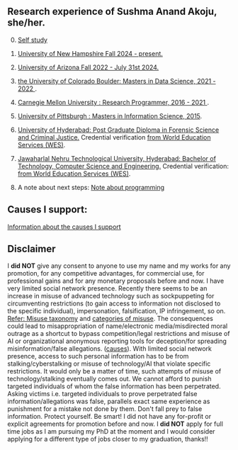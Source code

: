 ## Research experience of Sushma Anand Akoju, she/her.

<!-- 1. <a href="https://github.com/sushmaakoju/research-experience/tree/main/university-of-new-hampshire"> Prof. Laura Dietz, University of New Hampshire: Ongoing, PhD, since Fall 2024</a>. -->

00. <a href="https://github.com/sushmaakoju/research-experience/tree/main/self-study">Self study</a>

0. <a href="https://github.com/sushmaakoju/research-experience/tree/main/university-of-new-hampshire">University of New Hampshire Fall 2024 - present.</a>

1. <a href="https://github.com/sushmaakoju/research-experience/tree/main/university-of-arizona">University of Arizona Fall 2022 - July 31st 2024.</a>

2. <a href="https://github.com/sushmaakoju/research-experience/tree/main/university-of-colorado-boulder"> the University of Colorado Boulder: Masters in Data Science, 2021 - 2022 </a>.

3. <a href="https://github.com/sushmaakoju/research-experience/tree/main/carnegie-mellon-university">Carnegie Mellon University : Research Programmer, 2016 - 2021 </a>. 

4. <a href="https://github.com/sushmaakoju/research-experience/tree/main/university-of-pittsburgh">University of Pittsburgh : Masters in Information Science, 2015</a>.

5. <a href="https://github.com/sushmaakoju/research-experience/tree/main/university-of-hyderabad">University of Hyderabad: Post Graduate Diploma in Forensic Science and Criminal Justice.</a> 
Credential verification <a href="https://badges.wes.org/Evidence?i=48995b02-2e99-4670-906a-6f4063642959&type=us">from World Education Services (WES)</a>.

6. <a href="https://github.com/sushmaakoju/research-experience/tree/main/JNTU"> Jawaharlal Nehru Technological University, Hyderabad: Bachelor of Technology, Computer Science and Engineering.</a> 
Credential verification: <a href="https://badges.wes.org/Evidence?i=48995b02-2e99-4670-906a-6f4063642959&type=us">from World Education Services (WES)</a>.

7. A note about next steps: <a href="https://github.com/sushmaakoju/research-experience/blob/main/note-about-programming.md"> Note about programming </a>

## Causes I support:

<a href="https://github.com/sushmaakoju/research-experience/causes.md"> Information about the causes I support</a>

## Disclaimer

I **did NOT** give any consent to anyone to use my name and my works for any promotion, for any competitive advantages, for commercial use, for professional gains and for any monetary proposals before and now. I have very limited social network presence. Recently there seems to be an increase in misuse of advanced technology such as sockpuppeting for circumventing restrictions (to gain access to information not disclosed to the specific individual), impersonation, falsification, IP infringement, so on. <a href="https://arxiv.org/pdf/2406.13843?">Refer: Misuse taxonomy</a> and <a href="https://deepmind.google/discover/blog/mapping-the-misuse-of-generative-ai/">categories of misuse</a>. The consequences could lead to misappropriation of name/electronic media/misdirected moral outrage as a shortcut to bypass competition/legal restrictions and misuse of AI or organizational anonymous reporting tools for deception/for spreading misinformation/false allegations. (<a href="https://github.com/sushmaakoju/research-experience/blob/main/causes.md">causes</a>). With limited social network presence, access to such personal information has to be from stalking/cyberstalking or misuse of technology/AI that violate specific restrictions. It would only be a matter of time, such attempts of misuse of technology/stalking eventually comes out. We cannot afford to punish targeted individuals of whom the false information has been perpetrated. Asking victims i.e. targeted individuals to prove perpetrated false information/allegations was false, parallels exact same experience as punishment for a mistake not done by them. Don't fall prey to false information. Protect yourself. Be smart! I did not have any for-profit or explicit agreements for promotion before and now. I **did NOT** apply for full time jobs as I am pursuing my PhD at the moment and I would consider applying for a different type of jobs closer to my graduation, thanks!!

